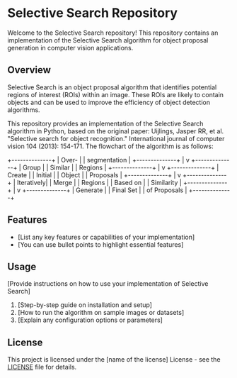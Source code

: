 # Selective Search Repository

Welcome to the Selective Search repository! This repository contains an implementation of the Selective Search algorithm for object proposal generation in computer vision applications.

## Overview

Selective Search is an object proposal algorithm that identifies potential regions of interest (ROIs) within an image. These ROIs are likely to contain objects and can be used to improve the efficiency of object detection algorithms.

This repository provides an implementation of the Selective Search algorithm in Python, based on the original paper: Uijlings, Jasper RR, et al. "Selective search for object recognition." International journal of computer vision 104 (2013): 154-171.
The flowchart of the algorithm is as follows:

   +--------------+
   |   Over-      |
   | segmentation |
   +--------------+
         |
         v
   +--------------+
   |    Group     |
   |    Similar   |
   |   Regions    |
   +--------------+
         |
         v
   +--------------+
   |   Create     |
   |  Initial     |
   |  Object      |
   | Proposals    |
   +--------------+
         |
         v
   +--------------+
   |   Iteratively|
   |   Merge      |
   |   Regions    |
   |   Based on   |
   |   Similarity |
   +--------------+
         |
         v
   +--------------+
   |  Generate    |
   |  Final Set   |
   | of Proposals |
   +--------------+


## Features

- [List any key features or capabilities of your implementation]
- [You can use bullet points to highlight essential features]

## Usage

[Provide instructions on how to use your implementation of Selective Search]

1. [Step-by-step guide on installation and setup]
2. [How to run the algorithm on sample images or datasets]
3. [Explain any configuration options or parameters]



## License

This project is licensed under the [name of the license] License - see the [LICENSE](LICENSE) file for details.

